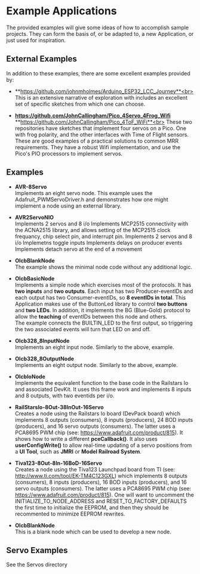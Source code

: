 # Example Applications
The provided examples will give some ideas of how to accomplish sample projects.  They can form the basis of, or  be adapted to, a new Application, or just used for inspiration.  <br>

## External Examples
In addition to these examples, there are some excellent examples provided by: 
 - **https://github.com/johnmholmes/Arduino_ESP32_LCC_Journey**<br>
   This is an extensive narrative of exploration with includes an excellent set of specific sketches from which one can choose. 

 - **https://github.com/JohnCallingham/Pico_4Servo_4Frog_Wifi**
   **https://github.com/JohnCallingham/Pico_4ToF_WiFi**<br>
   These two repositories have sketches that implement four servos on a Pico. One with frog polarity, and the other interfaces with Time of Flight sensors. These are good examples of a practical solutions to common MRR requirements. They have a robust Wifi implementation, and use the Pico's PIO processors to implement servos.  

## Examples

- **AVR-8Servo**<br>
    Implements an eight servo node. This example uses the Adafruit_PWMServoDriver.h and demonstrates how one might implement a node using an external library.

- **AVR2ServoNIO**<br>
    Implements 2 servos and 8 i/o
    Implements MCP2515 connectivity with the ACNA2515 library, and allows setting of the
      MCP2515 clock frequancy, chip select pin, and interrupt pin. 
    Implements 2 servos and 8 i/o
    Implemetns toggle inputs
    Implements delays on producer events
    Implements detach servo at the end of a movement    

- **OlcbBlankNode**<br>
    The example shows the minimal node code without any additional logic.  

- **OlcbBasicNode**<br>
    Implements a simple node which exercises most of the protocols.  It has **two inputs** and **two outputs**.  Each input has two Producer-eventIDs and each output has two Consumer-eventIDs, so **8 eventIDs in total**.  This Application makes use of the ButtonLed library to control **two buttons** and **two LEDs**.  In addition, it implements the BG (Blue-Gold) protocol to allow the **teaching** of eventIDs between this node and others.  
        The example connects the BUILTIN_LED to the first output, so triggering the two associated events will turn that LED on and off.  

- **Olcb328_8InputNode**<br>
    Implements an eight input node. Similarly to the above, example. 
        
- **Olcb328_8OutputNode**<br>
    Implements an eight output node. Similarly to the above, example. 

- **OlcbIoNode**<br>
    Implements the equivalent function to the base code in the Railstars Io and associated DevKit.  It uses this frame work and implements 8 inputs and 8 outputs, with two eventids per i/o.  

- **RailStarsIo-8Out-38InOut-16Servo**<br>
    Creates a node using the Railstars Io board (DevPack board) which implements 8 outputs (consumers), 8 inputs (producers), 24 BOD inputs (producers), and 16 servo outputs (consumers).  The latter uses a PCA8695 PWM chip (see: https://www.adafruit.com/product/815).  It shows how to write a different **pceCallback()**.  It also uses **userConfigWrite()** to allow real-time updating of a servo positions from a **UI Tool**, such as **JMRI** or **Model Railroad System**. 
    
- **Tiva123-8Out-8In-16BoD-16Servo**<br>
    Creates a node using the Tiva123 Launchpad board from TI (see: http://www.ti.com/tool/EK-TM4C123GXL) which implements 8 outputs (consumers), 8 inputs (producers), 16 BOD inputs (producers), and 16 servo outputs (consumers).  The latter uses a PCA8695 PWM chip (see: https://www.adafruit.com/product/815).  One will want to uncomment the INITIALIZE_TO_NODE_ADDRESS and RESET_TO_FACTORY_DEFAULTS the first time to initialize the EEPROM, and then they should be recommented to minimize EEPROM rewrites.  
    
- **OlcbBlankNode**<br>
    This is a blank node which can be used to develop a new node.

## Servo Examples

See the Servos directory
   
